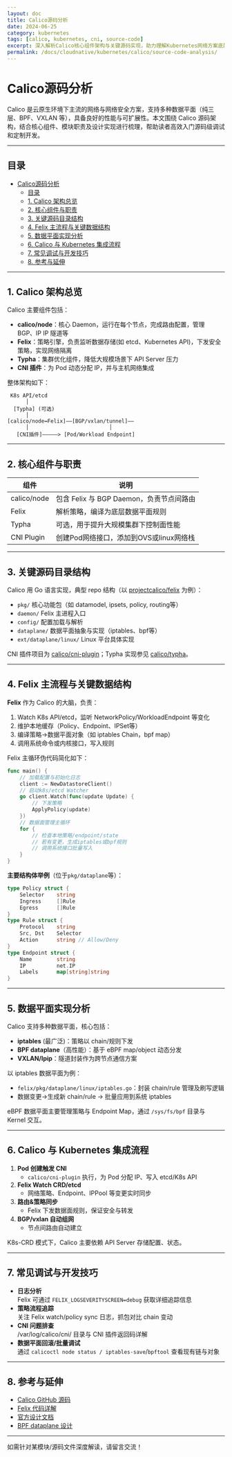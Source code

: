 ```yaml
---
layout: doc
title: Calico源码分析
date: 2024-06-25
category: kubernetes
tags: [calico, kubernetes, cni, source-code]
excerpt: 深入解析Calico核心组件架构与关键源码实现，助力理解Kubernetes网络方案底层原理。
permalink: /docs/cloudnative/kubernetes/calico/source-code-analysis/
---
```


# Calico源码分析

Calico 是云原生环境下主流的网络与网络安全方案，支持多种数据平面（纯三层、BPF、VXLAN 等），具备良好的性能与可扩展性。本文围绕 Calico 源码架构，结合核心组件、模块职责及设计实现进行梳理，帮助读者高效入门源码级调试和定制开发。

---

## 目录

- [Calico源码分析](#calico源码分析)
  - [目录](#目录)
  - [1. Calico 架构总览](#1-calico-架构总览)
  - [2. 核心组件与职责](#2-核心组件与职责)
  - [3. 关键源码目录结构](#3-关键源码目录结构)
  - [4. Felix 主流程与关键数据结构](#4-felix-主流程与关键数据结构)
  - [5. 数据平面实现分析](#5-数据平面实现分析)
  - [6. Calico 与 Kubernetes 集成流程](#6-calico-与-kubernetes-集成流程)
  - [7. 常见调试与开发技巧](#7-常见调试与开发技巧)
  - [8. 参考与延伸](#8-参考与延伸)

---

## 1. Calico 架构总览

Calico 主要组件包括：

- **calico/node**：核心 Daemon，运行在每个节点，完成路由配置，管理 BGP、IP IP 隧道等
- **Felix**：策略引擎，负责监听数据存储(如 etcd、Kubernetes API)，下发安全策略，实现网络隔离
- **Typha**：集群优化组件，降低大规模场景下 API Server 压力
- **CNI 插件**：为 Pod 动态分配 IP，并与主机网络集成

整体架构如下：

```
 K8s API/etcd
      │
  [Typha] (可选)
      │
[calico/node↔Felix]——[BGP/vxlan/tunnel]——
      │                          │
   [CNI插件]—————> [Pod/Workload Endpoint]
```

---

## 2. 核心组件与职责

| 组件         | 说明                                      |
|--------------|-------------------------------------------|
| calico/node  | 包含 Felix 与 BGP Daemon，负责节点间路由  |
| Felix        | 解析策略，编译为底层数据平面规则           |
| Typha        | 可选，用于提升大规模集群下控制面性能       |
| CNI Plugin   | 创建Pod网络接口，添加到OVS或linux网络栈    |

---

## 3. 关键源码目录结构

Calico 用 Go 语言实现，典型 repo 结构（以 [projectcalico/felix](https://github.com/projectcalico/felix) 为例）：

- `pkg/`        核心功能包（如 datamodel, ipsets, policy, routing等）
- `daemon/`     Felix 主进程入口
- `config/`     配置加载与解析
- `dataplane/`  数据平面抽象与实现（iptables、bpf等）
- `ext/dataplane/linux/`   Linux 平台具体实现

CNI 插件项目为 [calico/cni-plugin](https://github.com/projectcalico/cni-plugin)；Typha 实现参见 [calico/typha](https://github.com/projectcalico/typha)。

---

## 4. Felix 主流程与关键数据结构

**Felix** 作为 Calico 的大脑，负责：

1. Watch K8s API/etcd，监听 NetworkPolicy/WorkloadEndpoint 等变化
2. 维护本地缓存（Policy、Endpoint、IPSet等）
3. 编译策略→数据平面对象（如 iptables Chain，bpf map）
4. 调用系统命令或内核接口，写入规则

Felix 主循环伪代码简化如下：

```go
func main() {
    // 加载配置与初始化日志
    client := NewDatastoreClient()
    // 启动k8s/etcd Watcher
    go client.Watch(func(update Update) {
        // 下发策略
        ApplyPolicy(update)
    })
    // 数据面管理主循环
    for {
        // 检查本地策略/endpoint/state
        // 若有变更，生成iptables或bpf规则
        // 调用系统接口批量写入
    }
}
```

**主要结构体举例**（位于`pkg/dataplane`等）：

```go
type Policy struct {
    Selector    string
    Ingress     []Rule
    Egress      []Rule
}
type Rule struct {
    Protocol    string
    Src, Dst    Selector
    Action      string // Allow/Deny
}
type Endpoint struct {
    Name        string
    IP          net.IP
    Labels      map[string]string
}
```

---

## 5. 数据平面实现分析

Calico 支持多种数据平面，核心包括：

- **iptables** (最广泛)：策略以 chain/规则下发
- **BPF dataplane**（高性能）：基于 eBPF map/object 动态分发
- **VXLAN/Ipip**：隧道封装作为跨节点通信方案

以 iptables 数据平面为例：

- `felix/pkg/dataplane/linux/iptables.go`：封装 chain/rule 管理及刷写逻辑
- 数据变更→生成新 chain/rule → 批量应用到系统 iptables

eBPF 数据平面主要管理策略与 Endpoint Map，通过 `/sys/fs/bpf` 目录与 Kernel 交互。

---

## 6. Calico 与 Kubernetes 集成流程

1. **Pod 创建触发 CNI**  
   - `calico/cni-plugin` 执行，为 Pod 分配 IP、写入 etcd/K8s API
2. **Felix Watch CRD/etcd**  
   - 网络策略、Endpoint、IPPool 等变更实时同步
3. **路由&策略同步**  
   - Felix 下发数据面规则，保证安全与转发
4. **BGP/vxlan 自动组网**  
   - 节点间路由自动建立

K8s-CRD 模式下，Calico 主要依赖 API Server 存储配置、状态。

---

## 7. 常见调试与开发技巧

- **日志分析**  
  Felix 可通过 `FELIX_LOGSEVERITYSCREEN=debug` 获取详细追踪信息
- **策略流程追踪**  
  关注 Felix watch/policy sync 日志，抓包对比 chain 变动
- **CNI 问题排查**  
  /var/log/calico/cni/ 目录与 CNI 插件返回码详解
- **数据平面回滚/批量调试**  
  通过 `calicoctl node status / iptables-save`/`bpftool` 查看现有链与对象

---

## 8. 参考与延伸

- [Calico GitHub 源码](https://github.com/projectcalico/calico)
- [Felix 代码详解](https://github.com/projectcalico/felix)
- [官方设计文档](https://docs.projectcalico.org)
- [BPF dataplane 设计](https://docs.projectcalico.org/reference/architecture/bpf)

---

如需针对某模块/源码文件深度解读，请留言交流！

